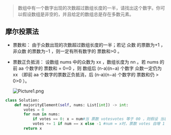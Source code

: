 > 数组中有一个数字出现的次数超过数组长度的一半，请找出这个数字。你可以假设数组是非空的，并且给定的数组总是存在多数元素。

## 摩尔投票法

- 票数和： 由于众数出现的次数超过数组长度的一半；若记 众数 的票数为+1 ，非众数 的票数为−1 ，则一定有所有数字的 票数和>0 。

- 票数正负抵消： 设数组 nums 中的众数为 xx ，数组长度为 nn 。若 nums 的前 aa 个数字的 票数和 = 0=0 ，则 数组后 (n-a)(n−a) 个数字 众数一定仍为 xx （即前 aa 个数字的票数正负抵消，后 (n-a)(n−a) 个数字的 票数和仍 > 0>0 ）。

  ![Picture1.png](https://pic.leetcode-cn.com/b6845a71f5737e42c64092c4721582761e22e1ba9103f6e777b7e01dd7a40abd-Picture1.png)

```python
class Solution:
    def majorityElement(self, nums: List[int]) -> int:
        votes = 0
        for num in nums:
            if votes == 0: x = num#当 票数 votesvotes 等于 00 ，则假设 当前数字 numnum 为 众数 xx ；
            votes += 1 if num == x else -1 #num = x时，票数 votes 自增 1；否则，票数 votes自减 1
        return x
```


